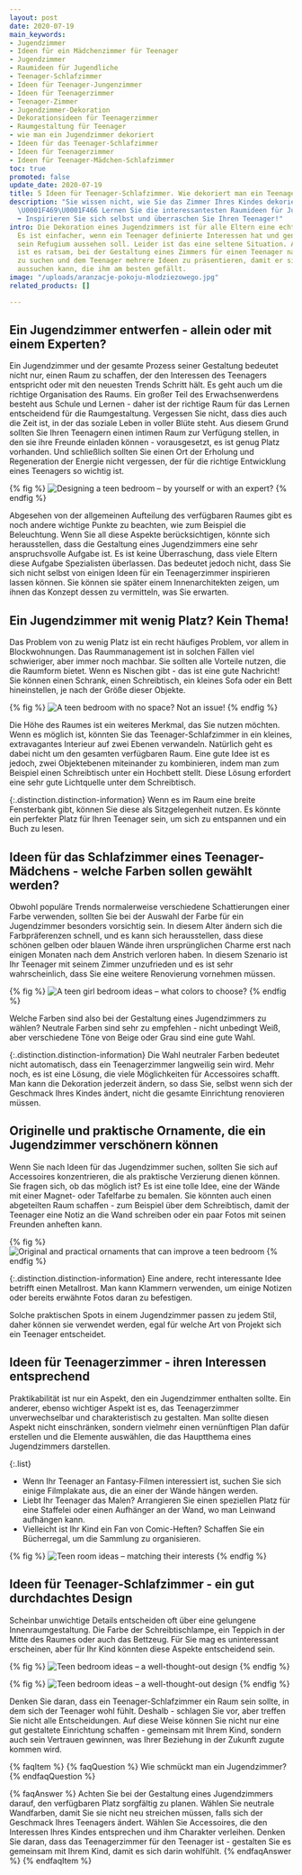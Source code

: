 ```yaml
---
layout: post
date: 2020-07-19
main_keywords:
- Jugendzimmer
- Ideen für ein Mädchenzimmer für Teenager
- Jugendzimmer
- Raumideen für Jugendliche
- Teenager-Schlafzimmer
- Ideen für Teenager-Jungenzimmer
- Ideen für Teenagerzimmer
- Teenager-Zimmer
- Jugendzimmer-Dekoration
- Dekorationsideen für Teenagerzimmer
- Raumgestaltung für Teenager
- wie man ein Jugendzimmer dekoriert
- Ideen für das Teenager-Schlafzimmer
- Ideen für Teenagerzimmer
- Ideen für Teenager-Mädchen-Schlafzimmer
toc: true
promoted: false
update_date: 2020-07-19
title: 5 Ideen für Teenager-Schlafzimmer. Wie dekoriert man ein Teenagerzimmer?
description: "Sie wissen nicht, wie Sie das Zimmer Ihres Kindes dekorieren sollen?
  \U0001F469\U0001F466 Lernen Sie die interessantesten Raumideen für Jugendliche kennen.
  ➡️ Inspirieren Sie sich selbst und überraschen Sie Ihren Teenager!"
intro: Die Dekoration eines Jugendzimmers ist für alle Eltern eine echte Herausforderung.
  Es ist einfacher, wenn ein Teenager definierte Interessen hat und genau weiß, wie
  sein Refugium aussehen soll. Leider ist das eine seltene Situation. Aus diesem Grund
  ist es ratsam, bei der Gestaltung eines Zimmers für einen Teenager nach Inspiration
  zu suchen und dem Teenager mehrere Ideen zu präsentieren, damit er sich diejenige
  aussuchen kann, die ihm am besten gefällt.
image: "/uploads/aranzacje-pokoju-mlodziezowego.jpg"
related_products: []

---
```

## Ein Jugendzimmer entwerfen - allein oder mit einem Experten?

Ein Jugendzimmer und der gesamte Prozess seiner Gestaltung bedeutet nicht nur, einen Raum zu schaffen, der den Interessen des Teenagers entspricht oder mit den neuesten Trends Schritt hält. Es geht auch um die richtige Organisation des Raums. Ein großer Teil des Erwachsenwerdens besteht aus Schule und Lernen - daher ist der richtige Raum für das Lernen entscheidend für die Raumgestaltung. Vergessen Sie nicht, dass dies auch die Zeit ist, in der das soziale Leben in voller Blüte steht. Aus diesem Grund sollten Sie Ihren Teenagern einen intimen Raum zur Verfügung stellen, in den sie ihre Freunde einladen können - vorausgesetzt, es ist genug Platz vorhanden. Und schließlich sollten Sie einen Ort der Erholung und Regeneration der Energie nicht vergessen, der für die richtige Entwicklung eines Teenagers so wichtig ist.

{% fig %}
![Designing a teen bedroom – by yourself or with an expert?](/uploads/pokoj-mlodziezowy-nastolatki.jpg "Designing a teen bedroom – by yourself or with an expert?")
{% endfig %}

Abgesehen von der allgemeinen Aufteilung des verfügbaren Raumes gibt es noch andere wichtige Punkte zu beachten, wie zum Beispiel die Beleuchtung. Wenn Sie all diese Aspekte berücksichtigen, könnte sich herausstellen, dass die Gestaltung eines Jugendzimmers eine sehr anspruchsvolle Aufgabe ist. Es ist keine Überraschung, dass viele Eltern diese Aufgabe Spezialisten überlassen. Das bedeutet jedoch nicht, dass Sie sich nicht selbst von einigen Ideen für ein Teenagerzimmer inspirieren lassen können. Sie können sie später einem Innenarchitekten zeigen, um ihnen das Konzept dessen zu vermitteln, was Sie erwarten.

## Ein Jugendzimmer mit wenig Platz? Kein Thema!

Das Problem von zu wenig Platz ist ein recht häufiges Problem, vor allem in Blockwohnungen. Das Raummanagement ist in solchen Fällen viel schwieriger, aber immer noch machbar. Sie sollten alle Vorteile nutzen, die die Raumform bietet. Wenn es Nischen gibt - das ist eine gute Nachricht! Sie können einen Schrank, einen Schreibtisch, ein kleines Sofa oder ein Bett hineinstellen, je nach der Größe dieser Objekte.

{% fig %}
![A teen bedroom with no space? Not an issue!](/uploads/pokoj-dla-nastolatki.jpg "A teen bedroom with no space? Not an issue!")
{% endfig %}

Die Höhe des Raumes ist ein weiteres Merkmal, das Sie nutzen möchten. Wenn es möglich ist, könnten Sie das Teenager-Schlafzimmer in ein kleines, extravagantes Interieur auf zwei Ebenen verwandeln. Natürlich geht es dabei nicht um den gesamten verfügbaren Raum. Eine gute Idee ist es jedoch, zwei Objektebenen miteinander zu kombinieren, indem man zum Beispiel einen Schreibtisch unter ein Hochbett stellt. Diese Lösung erfordert eine sehr gute Lichtquelle unter dem Schreibtisch.

{:.distinction.distinction-information}
Wenn es im Raum eine breite Fensterbank gibt, können Sie diese als Sitzgelegenheit nutzen. Es könnte ein perfekter Platz für Ihren Teenager sein, um sich zu entspannen und ein Buch zu lesen.

## Ideen für das Schlafzimmer eines Teenager-Mädchens - welche Farben sollen gewählt werden?

Obwohl populäre Trends normalerweise verschiedene Schattierungen einer Farbe verwenden, sollten Sie bei der Auswahl der Farbe für ein Jugendzimmer besonders vorsichtig sein. In diesem Alter ändern sich die Farbpräferenzen schnell, und es kann sich herausstellen, dass diese schönen gelben oder blauen Wände ihren ursprünglichen Charme erst nach einigen Monaten nach dem Anstrich verloren haben. In diesem Szenario ist Ihr Teenager mit seinem Zimmer unzufrieden und es ist sehr wahrscheinlich, dass Sie eine weitere Renovierung vornehmen müssen.

{% fig %}
![A teen girl bedroom ideas – what colors to choose?](/uploads/pokoj-dla-nastolatki-mlodziezowy.jpg "A teen girl bedroom ideas – what colors to choose?")
{% endfig %}

Welche Farben sind also bei der Gestaltung eines Jugendzimmers zu wählen? Neutrale Farben sind sehr zu empfehlen - nicht unbedingt Weiß, aber verschiedene Töne von Beige oder Grau sind eine gute Wahl.

{:.distinction.distinction-information}
Die Wahl neutraler Farben bedeutet nicht automatisch, dass ein Teenagerzimmer langweilig sein wird. Mehr noch, es ist eine Lösung, die viele Möglichkeiten für Accessoires schafft. Man kann die Dekoration jederzeit ändern, so dass Sie, selbst wenn sich der Geschmack Ihres Kindes ändert, nicht die gesamte Einrichtung renovieren müssen.

## Originelle und praktische Ornamente, die ein Jugendzimmer verschönern können

Wenn Sie nach Ideen für das Jugendzimmer suchen, sollten Sie sich auf Accessoires konzentrieren, die als praktische Verzierung dienen können. Sie fragen sich, ob das möglich ist? Es ist eine tolle Idee, eine der Wände mit einer Magnet- oder Tafelfarbe zu bemalen. Sie könnten auch einen abgeteilten Raum schaffen - zum Beispiel über dem Schreibtisch, damit der Teenager eine Notiz an die Wand schreiben oder ein paar Fotos mit seinen Freunden anheften kann.

{% fig %}
![Original and practical ornaments that can improve a teen bedroom](/uploads/pokoj-nastolatka.jpg "Original and practical ornaments that can improve a teen bedroom")
{% endfig %}

{:.distinction.distinction-information}
Eine andere, recht interessante Idee betrifft einen Metallrost. Man kann Klammern verwenden, um einige Notizen oder bereits erwähnte Fotos daran zu befestigen.

Solche praktischen Spots in einem Jugendzimmer passen zu jedem Stil, daher können sie verwendet werden, egal für welche Art von Projekt sich ein Teenager entscheidet.

## Ideen für Teenagerzimmer - ihren Interessen entsprechend

Praktikabilität ist nur ein Aspekt, den ein Jugendzimmer enthalten sollte. Ein anderer, ebenso wichtiger Aspekt ist es, das Teenagerzimmer unverwechselbar und charakteristisch zu gestalten. Man sollte diesen Aspekt nicht einschränken, sondern vielmehr einen vernünftigen Plan dafür erstellen und die Elemente auswählen, die das Hauptthema eines Jugendzimmers darstellen.

{:.list}

* Wenn Ihr Teenager an Fantasy-Filmen interessiert ist, suchen Sie sich einige Filmplakate aus, die an einer der Wände hängen werden.
* Liebt Ihr Teenager das Malen? Arrangieren Sie einen speziellen Platz für eine Staffelei oder einen Aufhänger an der Wand, wo man Leinwand aufhängen kann.
* Vielleicht ist Ihr Kind ein Fan von Comic-Heften? Schaffen Sie ein Bücherregal, um die Sammlung zu organisieren.

{% fig %}
![Teen room ideas – matching their interests](/uploads/pokoj-dla-dziecka.jpg "Teen room ideas – matching their interests")
{% endfig %}

## Ideen für Teenager-Schlafzimmer - ein gut durchdachtes Design

Scheinbar unwichtige Details entscheiden oft über eine gelungene Innenraumgestaltung. Die Farbe der Schreibtischlampe, ein Teppich in der Mitte des Raumes oder auch das Bettzeug. Für Sie mag es uninteressant erscheinen, aber für Ihr Kind könnten diese Aspekte entscheidend sein.

{% fig %}
![Teen bedroom ideas – a well-thought-out design](/uploads/projekt-pokoju-mlodziezowego.jpg "Teen bedroom ideas – a well-thought-out design")
{% endfig %}

{% fig %}
![Teen bedroom ideas – a well-thought-out design](/uploads/pokoj-nastolatki.jpg "Teen bedroom ideas – a well-thought-out design")
{% endfig %}

Denken Sie daran, dass ein Teenager-Schlafzimmer ein Raum sein sollte, in dem sich der Teenager wohl fühlt. Deshalb - schlagen Sie vor, aber treffen Sie nicht alle Entscheidungen. Auf diese Weise können Sie nicht nur eine gut gestaltete Einrichtung schaffen - gemeinsam mit Ihrem Kind, sondern auch sein Vertrauen gewinnen, was Ihrer Beziehung in der Zukunft zugute kommen wird.

{% faqItem %}
{% faqQuestion %}
Wie schmückt man ein Jugendzimmer?
{% endfaqQuestion %}

{% faqAnswer %}
Achten Sie bei der Gestaltung eines Jugendzimmers darauf, den verfügbaren Platz sorgfältig zu planen. Wählen Sie neutrale Wandfarben, damit Sie sie nicht neu streichen müssen, falls sich der Geschmack Ihres Teenagers ändert. Wählen Sie Accessoires, die den Interessen Ihres Kindes entsprechen und ihm Charakter verleihen. Denken Sie daran, dass das Teenagerzimmer für den Teenager ist - gestalten Sie es gemeinsam mit Ihrem Kind, damit es sich darin wohlfühlt.
{% endfaqAnswer %}
{% endfaqItem %}